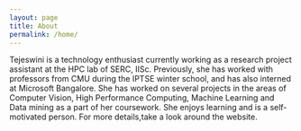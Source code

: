 ```yaml
---
layout: page
title: About 
permalink: /home/
---
```


Tejeswini is a technology enthusiast currently working as a research project assistant at the HPC lab of SERC, IISc. Previously, she has worked with professors from CMU during the IPTSE winter school, and has also interned at Microsoft Bangalore. She has worked on several projects in the areas of Computer Vision, High Performance Computing, Machine Learning and Data mining as a part of her coursework. She enjoys learning and is a self-motivated person. For more details,take a look around the website.

